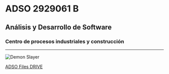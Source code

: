 # ADSO 2929061 B
## Análisis y Desarrollo de Software 
### Centro de procesos industriales y construcción

---

![Demon Slayer](https://tinyurl.com/cmxf5sz4)

[ADSO Files DRIVE](https://tinyurl.com/wnkk334u)